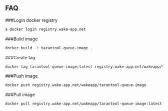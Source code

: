 ## FAQ

###Login docker registry
```bash
$ docker login registry.wake-app.net
```

###Build image
```bash
docker build -t tarantool-queue-image .
```

###Create tag
```bash
docker tag tarantool-queue-image:latest registry.wake-app.net/wakeapp/tarantool-queue-image:latest
```

###Push image
```bash
docker push registry.wake-app.net/wakeapp/tarantool-queue-image
``` 

###Pull image
```bash
docker pull registry.wake-app.net/wakeapp/tarantool-queue-image:latest
```
